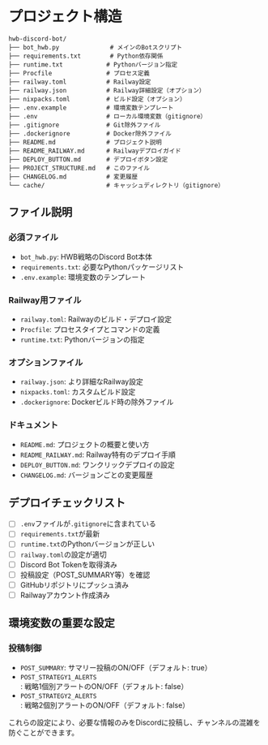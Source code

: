 # プロジェクト構造

```
hwb-discord-bot/
├── bot_hwb.py              # メインのBotスクリプト
├── requirements.txt        # Python依存関係
├── runtime.txt            # Pythonバージョン指定
├── Procfile               # プロセス定義
├── railway.toml           # Railway設定
├── railway.json           # Railway詳細設定（オプション）
├── nixpacks.toml          # ビルド設定（オプション）
├── .env.example           # 環境変数テンプレート
├── .env                   # ローカル環境変数（gitignore）
├── .gitignore             # Git除外ファイル
├── .dockerignore          # Docker除外ファイル
├── README.md              # プロジェクト説明
├── README_RAILWAY.md      # Railwayデプロイガイド
├── DEPLOY_BUTTON.md       # デプロイボタン設定
├── PROJECT_STRUCTURE.md   # このファイル
├── CHANGELOG.md           # 変更履歴
└── cache/                 # キャッシュディレクトリ（gitignore）
```

## ファイル説明

### 必須ファイル
- `bot_hwb.py`: HWB戦略のDiscord Bot本体
- `requirements.txt`: 必要なPythonパッケージリスト
- `.env.example`: 環境変数のテンプレート

### Railway用ファイル
- `railway.toml`: Railwayのビルド・デプロイ設定
- `Procfile`: プロセスタイプとコマンドの定義
- `runtime.txt`: Pythonバージョンの指定

### オプションファイル
- `railway.json`: より詳細なRailway設定
- `nixpacks.toml`: カスタムビルド設定
- `.dockerignore`: Dockerビルド時の除外ファイル

### ドキュメント
- `README.md`: プロジェクトの概要と使い方
- `README_RAILWAY.md`: Railway特有のデプロイ手順
- `DEPLOY_BUTTON.md`: ワンクリックデプロイの設定
- `CHANGELOG.md`: バージョンごとの変更履歴

## デプロイチェックリスト

- [ ] `.env`ファイルが`.gitignore`に含まれている
- [ ] `requirements.txt`が最新
- [ ] `runtime.txt`のPythonバージョンが正しい
- [ ] `railway.toml`の設定が適切
- [ ] Discord Bot Tokenを取得済み
- [ ] 投稿設定（POST_SUMMARY等）を確認
- [ ] GitHubリポジトリにプッシュ済み
- [ ] Railwayアカウント作成済み

## 環境変数の重要な設定

### 投稿制御
- `POST_SUMMARY`: サマリー投稿のON/OFF（デフォルト: true）
- `POST_STRATEGY1_ALERTS`: 戦略1個別アラートのON/OFF（デフォルト: false）
- `POST_STRATEGY2_ALERTS`: 戦略2個別アラートのON/OFF（デフォルト: false）

これらの設定により、必要な情報のみをDiscordに投稿し、チャンネルの混雑を防ぐことができます。

